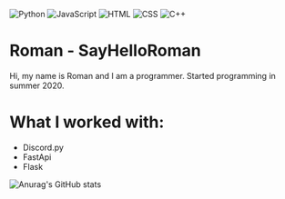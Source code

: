 

![Python](https://img.shields.io/badge/-Python-%230075a8?logo=python&logoColor=white&style=flat-square) ![JavaScript](https://img.shields.io/badge/-JavaScript-%23e9d54c?logo=javascript&logoColor=white&style=flat-square) ![HTML](https://img.shields.io/badge/-HTML-%23de4b25?logo=html5&logoColor=white&style=flat-square) ![CSS](https://img.shields.io/badge/-CSS-%230174b8?logo=css3&logoColor=white&style=flat-square)
![C++](https://img.shields.io/badge/C++-blue.svg?style=flat&logo=c%2B%2B)

# Roman - SayHelloRoman

Hi, my name is Roman and I am a programmer. Started programming in summer 2020.

# What I worked with:
- Discord.py
- FastApi
- Flask

![Anurag's GitHub stats](https://github-readme-stats.vercel.app/api?username=SayHelloRoman&show_icons=true&theme=radical)
